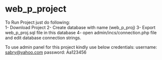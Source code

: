 # web_p_project
To Run Project just do following:<br>
1- Download Project 
2- Create database with name (web_p_proj) 
3- Export web_p_proj.sql file in this database
4- open admin/incs/connection.php file and edit database connection strings.

To use admin panel for this project kindly use below credentials:
username: sabry@yahoo.com
password: Aa123456
